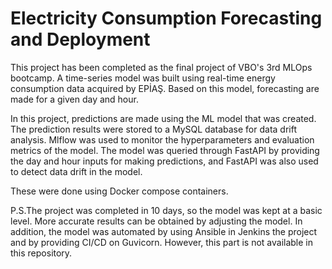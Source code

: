 # Electricity Consumption Forecasting and Deployment

This project has been completed as the final project of VBO's 3rd MLOps bootcamp. A time-series model was built using real-time energy consumption data acquired by EPİAŞ. Based on this model, forecasting are made for a given day and hour.

In this project, predictions are made using the ML model that was created. The prediction results were stored to a MySQL database for data drift analysis. Mlflow was used to monitor the hyperparameters and evaluation metrics of the model. The model was queried through FastAPI by providing the day and hour inputs for making predictions, and FastAPI was also used to detect data drift in the model.

These were done using Docker compose containers.

P.S.The project was completed in 10 days, so the model was kept at a basic level. More accurate results can be obtained by adjusting the model. In addition, the model was automated by using Ansible in Jenkins the project and by providing CI/CD on Guvicorn. However, this part is not available in this repository.
